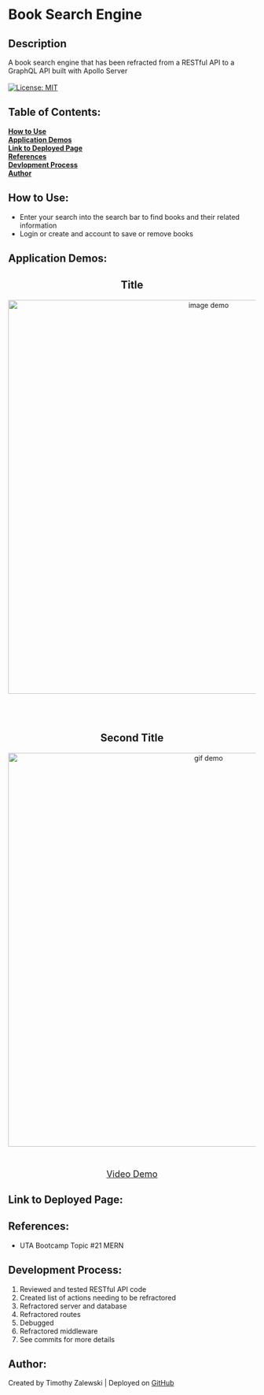 # Book Search Engine

## Description
A book search engine that has been refracted from a RESTful API to a GraphQL API built with Apollo Server <br /> <br />
[![License: MIT](https://img.shields.io/badge/License-MIT-yellow.svg)](https://opensource.org/licenses/MIT)

 ## Table of Contents:

  **[How to Use](#how-to-use)** <br />
  **[Application Demos](#application-demos)** <br />
  **[Link to Deployed Page](#link-to-deployed-page)** <br />
  **[References](#references)** <br />
  **[Devlopment Process](#development-process)** <br />
  **[Author](#author)** <br />

## How to Use:
* Enter your search into the search bar to find books and their related information <br />
* Login or create and account to save or remove books <br />

## Application Demos:
<h2 align="center">Title</h2>
<p align="center"><img src="./demos/.png" alt="image demo" width="800" height="auto"/></p> <br /><br />
<h2 align="center">Second Title</h2>
<p align="center"><img src="./demos/.gif" alt="gif demo" width="800" height="auto"/></p> <br />
<p align="center"><font size="4"><a href="">Video Demo</a></font></p>

## Link to Deployed Page:


## References:
* UTA Bootcamp Topic #21 MERN

## Development Process:
1. Reviewed and tested RESTful API code <br />
2. Created list of actions needing to be refractored <br />
3. Refractored server and database <br />
4. Refractored routes <br />
5. Debugged <br />
6. Refractored middleware <br />
7. See commits for more details

## Author:
Created by Timothy Zalewski | Deployed on [GitHub](https://github.com/Tim-Zebra)